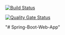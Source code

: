 [![Build Status](https://travis-ci.org/medJarray/Spring-Boot-Web-App.svg?branch=master)](https://travis-ci.org/medJarray/Spring-Boot-Web-App)

[![Quality Gate Status](https://sonarcloud.io/api/project_badges/measure?project=com.springApp%3Aspring5webapp&metric=alert_status)](https://sonarcloud.io/dashboard?id=com.springApp%3Aspring5webapp)


"# Spring-Boot-Web-App" 

